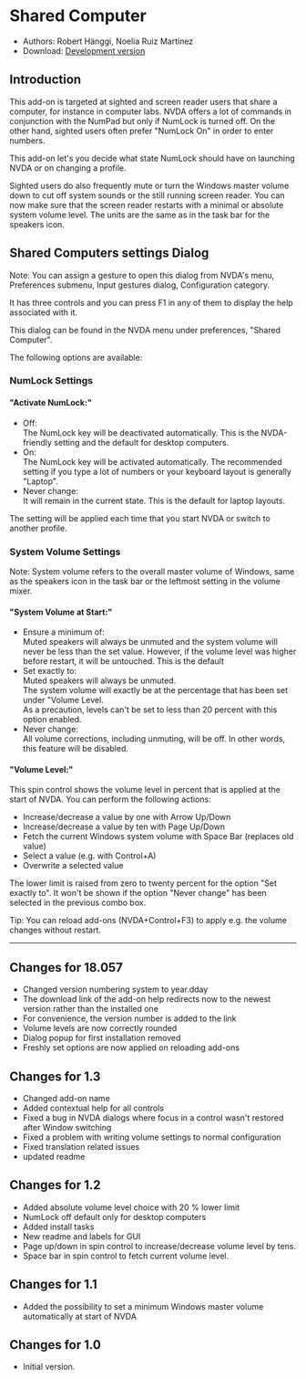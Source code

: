 # Shared Computer #
* Authors: Robert Hänggi, Noelia Ruiz Martínez
* Download: <a id = "devel-version" href = "https://github.com/Robert-J-H/SharedComputer/releases/latest">Development version</a>

## Introduction
This add-on is targeted at sighted and screen reader users that share a computer, for instance in computer labs. 
NVDA offers a lot of commands in conjunction with the NumPad but only if NumLock is turned off.
On the other hand, sighted users often prefer "NumLock On" in order to enter numbers.

This add-on let's you decide what state NumLock should have on launching NVDA or on changing a profile.

Sighted users do also frequently mute or turn the Windows master volume down to cut off 
system sounds or the still running screen reader.
You can now make sure that the screen reader restarts with a minimal or absolute system volume level. 
The units are the same as in the task bar for the speakers icon.

## Shared Computers settings Dialog ##

Note: You can assign a gesture to open this dialog from NVDA's menu, Preferences submenu, Input gestures dialog, Configuration category.

It has three controls and you can press F1 in any of them to display the help associated with it.  

This dialog can be found in the NVDA menu under preferences, "Shared Computer".

The following options are available:

### NumLock Settings

<div markdown="1" >

#### "Activate NumLock:"

- Off:  
  The NumLock key will be  deactivated automatically.
  This is the NVDA-friendly setting and the default for desktop computers. 
- On:  
  The NumLock key will be activated automatically.
  The recommended setting if you type a lot of numbers or your keyboard layout is generally "Laptop".
- Never  change:  
  It will remain in the current state.
  This is the default for laptop layouts.

The setting will be applied each time that you start NVDA or switch to another profile.

</div>

### System Volume Settings

Note: System volume refers to the overall master volume of Windows, 
same as the speakers icon in the task bar or the leftmost setting in the volume mixer.

<div markdown="1" >

#### "System Volume at Start:"

- Ensure a minimum of:  
  Muted speakers will always be unmuted and the system volume will  never be less than the set value.
  However, if the volume level was higher before restart, it will be untouched.
  This is the default
- Set exactly to:  
  Muted speakers will always be unmuted.  
  The system volume will exactly be at the percentage that has been  set under "Volume Level.  
  As a precaution, levels can't be set to less than 20 percent with this option enabled.
- Never change:  
  All volume corrections, including unmuting, will be off.
  In other words, this feature will be disabled.

</div>

<div markdown="1" >

#### "Volume Level:"
This spin control shows the volume level in percent that is applied at the start of NVDA. 
You can perform the following actions:

* Increase/decrease a value by one with Arrow Up/Down
* Increase/decrease a value by ten  with Page Up/Down
* Fetch the current Windows system volume with Space Bar (replaces old value) 
* Select a value (e.g. with Control+A)
* Overwrite a selected value

The lower limit is raised from zero to twenty percent for the option "Set exactly to".
It won't be shown if the option "Never change" has been selected in the previous combo box.

</div>

Tip: You can reload add-ons (NVDA+Control+F3) to apply e.g. the volume changes without restart.

---

## Changes for 18.057 ##

* Changed version numbering system to year.dday
* The download link of the add-on help redirects  now to the newest version rather than the installed one
* For convenience, the version number is added to the link 
* Volume levels are now correctly rounded
* Dialog popup for first installation removed
* Freshly set options are now applied on reloading add-ons 

## Changes for 1.3 ##

* Changed add-on name
* Added contextual help for all controls
* Fixed  a bug in NVDA dialogs where focus in a control wasn't restored after Window switching
* Fixed a problem with writing volume settings to normal configuration
* Fixed translation related issues
* updated readme

## Changes for 1.2 ##

* Added absolute volume level choice with 20 % lower limit
* NumLock off default only for desktop computers
* Added install tasks
* New readme and labels for GUI
* Page up/down in spin control to increase/decrease volume level by tens.
* Space bar in spin control to fetch current volume level.

## Changes for 1.1 ##

* Added the possibility to set a minimum Windows master volume automatically at start of NVDA

## Changes for 1.0 ##

* Initial version.

  <script>
   var xhr = new XMLHttpRequest();
   var placeholder = document.getElementById('devel-version');
   xhr.open("GET", "https://api.github.com/repos/Robert-J-H/SharedComputer/releases", true);
   xhr.setRequestHeader("Accept", "application/vnd.github.v3+json");
   xhr.send();
   xhr.onreadystatechange = processRequest;
   function processRequest(e) {
    if (xhr.readyState == 4) {
     if (xhr.status == 200) {
      var response = JSON.parse(xhr.responseText);
      var releases = response.sort(function(a, b) {
        a = new Date(a.assets[0].updated_at);
        b = new Date(b.assets[0].updated_at);
        return b<a ? -1 : a<b ? 1 : 0;
      });
      placeholder.textContent = "Development version " + releases[0].tag_name;
      placeholder.href = releases[0].assets[0].browser_download_url;
     }
    }
  }
  </script>
